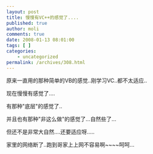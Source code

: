 ```yaml
---
layout: post
title: 慢慢有VC++的感觉了....
published: true
author: moli
comments: true
date: 2008-01-13 08:01:00
tags: [ ]
categories:
    - uncategorized
permalink: /archives/308.html
---
```

原来一直用的那种简单的VB的感觉..刚学习VC..都不太适应..

现在慢慢有感觉了&#8230;.

有那种"底层"的感觉了..

并且也有那种"非这么做"的感觉了&#8230;自然些了&#8230;

但还不是非常大自然&#8230;.还要适应呀&#8230;..

家里的网络断了..跑到哥家上上网不容易啊~~~~呵呵&#8230;
